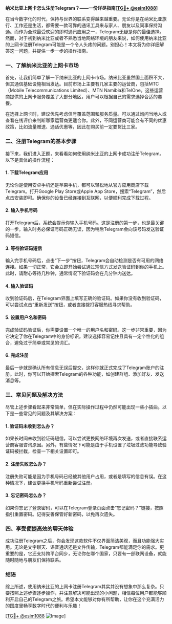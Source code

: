 **纳米比亚上网卡怎么注册Telegram？——一份详尽指南[[TG💪+ @esim1088](https://t.me/s/esim1088)]**

在当今数字化的时代，保持与世界的联系变得越来越重要。无论你是在纳米比亚旅行、工作还是生活，都需要一款可靠的通讯工具来与家人、朋友以及同事保持沟通。而作为全球最受欢迎的即时通讯应用之一，Telegram无疑是你的最佳选择。然而，对于初到纳米比亚或者不熟悉当地网络环境的朋友来说，如何使用纳米比亚的上网卡注册Telegram可能是一个令人头疼的问题。别担心！本文将为你详细解答这一问题，并提供一步一步的操作指南。

### 一、了解纳米比亚的上网卡市场

首先，让我们简单了解一下纳米比亚的上网卡市场。纳米比亚虽然国土面积不大，但其通信基础设施相当发达。目前市场上主要有几家主要的运营商，包括MTC（Mobile Telecommunications Limited）、MTN Namibia和TelOne。这些运营商提供的上网卡服务覆盖了大部分地区，用户可以根据自己的需求选择合适的套餐。

在选择上网卡时，建议优先考虑信号覆盖范围和服务质量。可以通过询问当地人或查看在线评价来判断哪家运营商更适合你。此外，不同运营商可能会有不同的优惠政策，比如流量赠送、通话优惠等，因此在购买前一定要货比三家。

### 二、注册Telegram的基本步骤

接下来，我们进入正题，来看看如何使用纳米比亚的上网卡成功注册Telegram。以下是具体的操作流程：

#### 1. 下载Telegram应用

无论你是使用安卓手机还是苹果手机，都可以轻松地从官方应用商店下载Telegram。打开Google Play Store或Apple App Store，搜索“Telegram”，然后点击安装即可。确保你的设备已经连接到互联网，以便顺利完成下载过程。

#### 2. 输入手机号码

打开Telegram后，系统会提示你输入手机号码。这是注册的第一步，也是最关键的一步。输入时务必保证号码正确无误，因为稍后Telegram会向该号码发送验证码短信。

#### 3. 等待验证码短信

输入完手机号码后，点击“下一步”按钮，Telegram会自动检测是否有可用的网络连接。如果一切正常，它会立即开始尝试通过短信方式发送验证码到你的手机上。此时，请耐心等待几秒钟，通常情况下验证码会在几分钟内送达。

#### 4. 输入验证码

收到验证码后，在Telegram界面上填写正确的验证码。如果你没有收到验证码，可以尝试点击“重新发送”按钮，或者直接拨打客服热线寻求帮助。

#### 5. 设置用户名和密码

完成验证码验证后，你需要设置一个唯一的用户名和密码。这一步非常重要，因为它决定了你在Telegram中的身份标识。建议选择容易记住且具有一定个性化的组合，避免过于简单或常见的词汇。

#### 6. 完成注册

最后一步就是确认所有信息无误后提交，这样你就正式完成了Telegram账户的注册。此时，你可以开始探索Telegram的各种功能，如创建群组、添加好友、发送消息等。

### 三、常见问题及解决方法

尽管上述步骤看起来非常简单，但在实际操作过程中仍然可能出现一些小插曲。以下是一些常见的问题及其解决方案：

#### 1. 验证码未收到怎么办？

如果长时间未收到验证码短信，可以尝试更换网络环境再次发送，或者直接联系运营商客服咨询原因。另外，有些情况下可能是由于手机设置了垃圾过滤功能导致验证码被拦截，检查一下相关设置即可。

#### 2. 注册失败怎么办？

注册失败可能是因为手机号码已经被其他用户占用，或者是填写的信息有误。在这种情况下，建议更换手机号码重新尝试注册。

#### 3. 忘记密码怎么办？

如果你忘记了登录密码，可以在Telegram登录页面点击“忘记密码？”链接，按照指引重置密码。记得妥善保管好新密码，以免再次遗失。

### 四、享受便捷高效的聊天体验

成功注册Telegram之后，你会发现这款软件不仅界面简洁美观，而且功能强大实用。无论是文字聊天、语音通话还是文件传输，Telegram都能满足你的需求。更重要的是，它还支持跨平台同步，无论你在哪个国家，只要有一部联网设备，就能随时随地与朋友们保持联系。

### 结语

综上所述，使用纳米比亚的上网卡注册Telegram其实并没有想象中那么复杂。只要按照上述步骤逐步操作，并注意解决可能出现的小问题，相信每位用户都能够顺利开启自己的Telegram之旅。希望本文能够对你有所帮助，让你在这个充满活力的国度里畅享数字时代的便利与乐趣！

[[TG💪+ @esim1088](https://t.me/s/esim1088) ![Image](https://i.postimg.cc/4NQfJmqS/Snipaste-2025-05-13-00-14-12.png)]
